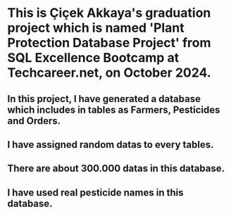 # This is Çiçek Akkaya's graduation project which is named 'Plant Protection Database Project' from SQL Excellence Bootcamp at Techcareer.net, on October 2024.
## In this project, I have generated a database which includes in tables as Farmers, Pesticides and Orders. 
## I have assigned random datas to every tables.
## There are about 300.000 datas in this database.
## I have used real pesticide names in this database.
